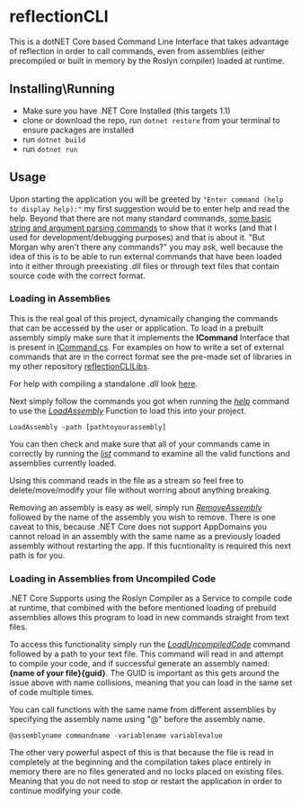 # reflectionCLI

This is a dotNET Core based Command Line Interface that takes advantage of reflection in order to call commands, even from assemblies (either precompiled or built in memory by the Roslyn compiler) loaded at runtime.

## Installing\Running

 - Make sure you have .NET Core Installed (this targets 1.1)
 - clone or download the repo, run `dotnet restore` from your terminal to ensure packages are installed
 - run `dotnet build`
 - run `dotnet run`

## Usage

Upon starting the application you will be greeted by `"Enter command (help to display help):"` my first suggestion would be to enter help and read the help. Beyond that there are not many standard commands, [some basic string and argument parsing commands](Commands\birdcommands.cs) to show that it works (and that I used for development/debugging purposes) and that is about it. "But Morgan why aren't there any commands?" you may ask, well because the idea of this is to be able to run external commands that have been loaded into it either through preexisting *.dll* files or through text files that contain source code with the correct format.

### Loading in Assemblies

This is the real goal of this project, dynamically changing the commands that can be accessed by the user or application. To load in a prebuilt assembly simply make sure that it implements the **ICommand** Interface that is present in [ICommand.cs](Commands\Base\ICommand.cs). For examples on how to write a set of external commands that are in the correct format see the pre-made set of libraries in my other repository [reflectionCLILibs](https://github.com/morganwm/reflectionCLILibs).

For help with compiling a standalone *.dll* look [here](https://docs.microsoft.com/en-us/dotnet/csharp/language-reference/compiler-options/command-line-building-with-csc-exe).

Next simply follow the commands you got when running the [*help*](Commands\Standard\help.cs) command to use the [*LoadAssembly*](Commands\Assembly\LoadAssembly.cs) Function to load this into your project.

`LoadAssembly -path [pathtoyourassembly]`

You can then check and make sure that all of your commands came in correctly by running the [*list*](Commands\Standard\list.cs) command to examine all the valid functions and assemblies currently loaded.

Using this command reads in the file as a stream so feel free to delete/move/modify your file without worring about anything breaking.

Removing an assembly is easy as well, simply run [*RemoveAssembly*](Commands\Assembly\RemoveAssembly.cs) followed by the name of the assembly you wish to remove. There is one caveat to this, because .NET Core does not support AppDomains you cannot reload in an assembly with the same name as a previously loaded assembly without restarting the app. If this fucntionality is required this next path is for you.

### Loading in Assemblies from Uncompiled Code

.NET Core Supports using the Roslyn Compiler as a Service to compile code at runtime, that combined with the before mentioned loading of prebuild assemblies allows this program to load in new commands straight from text files.

To access this functionality simply run the [*LoadUncompiledCode*](Commands\Assembly\LoadUncompiledCode.cs) command followed by a path to your text file. This command will read in and attempt to compile your code, and if successful generate an assembly named: **{name of your file}{guid}**. The GUID is important as this gets around the issue above with name collisions, meaning that you can load in the same set of code multiple times.
 
You can call functions with the same name from different assemblies by specifying the assembly name using "@" before the assembly name.

`@assemblyname commandname -variablename variablevalue`

 The other very powerful aspect of this is that because the file is read in completely at the beginning and the compilation takes place entirely in memory there are no files generated and no locks placed on existing files. Meaning that you do not need to stop or restart the application in order to continue modifying your code.